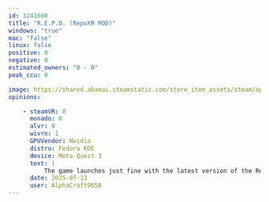 ```yaml
---
id: 3241660
title: "R.E.P.O. (RepoXR MOD)"
windows: "true"
mac: "false"
linux: false
positive: 0
negative: 0
estimated_owners: "0 - 0"
peak_ccu: 0

image: https://shared.akamai.steamstatic.com/store_item_assets/steam/apps/3241660/header.jpg?t=1721725925
opinions:

    - steamVR: 0
      monado: 0
      alvr: 0
      wivrn: 1
      GPUVendor: Nvidia
      distro: Fedora KDE
      device: Meta Quest 3
      text: |
          The game launches just fine with the latest version of the RepoXR mod and with the default WiVRn profile in Envision. Latency and stability are good, and the game runs without any noticeable issues in regards to visuals, gameplay and tracking. No manual configuration required.
      date: 2025-07-13
      user: AlphaCraft9658
---
```

